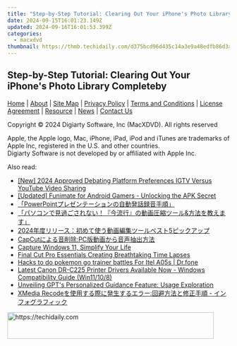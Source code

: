 ```yaml
---
title: "Step-by-Step Tutorial: Clearing Out Your iPhone's Photo Library Completeby"
date: 2024-09-15T16:01:23.149Z
updated: 2024-09-16T16:01:53.399Z
categories:
  - macxdvd
thumbnail: https://thmb.techidaily.com/d375bcd96d435c14a3e9a48edfb86d3a2995018c383247bac69b40f31de6e4df.jpg
---
```


## Step-by-Step Tutorial: Clearing Out Your iPhone's Photo Library Completeby

[Home](https://tools.techidaily.com/macxdvd/products/) | [About](https://tools.techidaily.com/macxdvd/products/) | [Site Map](https://tools.techidaily.com/macxdvd/products/) | [Privacy Policy](https://tools.techidaily.com/macxdvd/products/) | [Terms and Conditions](https://tools.techidaily.com/macxdvd/products/) | [License Agreement](https://tools.techidaily.com/macxdvd/products/) | [Resource](https://tools.techidaily.com/macxdvd/products/) | [News](https://tools.techidaily.com/macxdvd/products/) | [Contact Us](https://tools.techidaily.com/macxdvd/products/)

Copyright © 2024 Digiarty Software, Inc (MacXDVD). All rights reserved

Apple, the Apple logo, Mac, iPhone, iPad, iPod and iTunes are trademarks of Apple Inc, registered in the U.S. and other countries.  
Digiarty Software is not developed by or affiliated with Apple Inc.

<ins class="adsbygoogle"
     style="display:block"
     data-ad-format="autorelaxed"
     data-ad-client="ca-pub-7571918770474297"
     data-ad-slot="1223367746"></ins>

<ins class="adsbygoogle"
     style="display:block"
     data-ad-client="ca-pub-7571918770474297"
     data-ad-slot="8358498916"
     data-ad-format="auto"
     data-full-width-responsive="true"></ins>

<span class="atpl-alsoreadstyle">Also read:</span>
<div><ul>
<li><a href="https://facebook-video-share.techidaily.com/new-2024-approved-debating-platform-preferences-igtv-versus-youtube-video-sharing/"><u>[New] 2024 Approved Debating Platform Preferences IGTV Versus YouTube Video Sharing</u></a></li>
<li><a href="https://some-knowledge.techidaily.com/updated-funimate-for-android-gamers-unlocking-the-apk-secret/"><u>[Updated] Funimate for Android Gamers - Unlocking the APK Secret</u></a></li>
<li><a href="https://solve-news.techidaily.com/1726028510421-powerpoint/"><u>「PowerPointプレゼンテーションの自動発話録音手順」</u></a></li>
<li><a href="https://solve-news.techidaily.com/1726028986576-and/"><u>「パソコンで見過ごされない！『今流行』の動画圧縮ツール&方法を教えます」</u></a></li>
<li><a href="https://solve-news.techidaily.com/1726028829298-20245/"><u>2024年度リリース：初めて使う動画編集ツールベスト5ピックアップ</u></a></li>
<li><a href="https://solve-news.techidaily.com/1726028276679-capcutpc/"><u>CapCutによる音削除:PC版動画から音声抽出方法</u></a></li>
<li><a href="https://desktop-recording.techidaily.com/capture-windows-11-simplify-your-life/"><u>Capture Windows 11, Simplify Your Life</u></a></li>
<li><a href="https://ai-vdieo-software.techidaily.com/final-cut-pro-essentials-creating-breathtaking-time-lapses/"><u>Final Cut Pro Essentials Creating Breathtaking Time Lapses</u></a></li>
<li><a href="https://android-pokemon-go.techidaily.com/hacks-to-do-pokemon-go-trainer-battles-for-itel-a05s-drfone-by-drfone-virtual-android/"><u>Hacks to do pokemon go trainer battles For Itel A05s | Dr.fone</u></a></li>
<li><a href="https://win-dash.techidaily.com/latest-canon-dr-c225-printer-drivers-available-now-windows-compatibility-guide-win11108/"><u>Latest Canon DR-C225 Printer Drivers Available Now - Windows Compatibility Guide (Win11/10/8)</u></a></li>
<li><a href="https://tech-haven.techidaily.com/unveiling-gpts-personalized-guidance-feature-usage-exploration/"><u>Unveiling GPT's Personalized Guidance Feature: Usage Exploration</u></a></li>
<li><a href="https://solve-news.techidaily.com/1726029227789-xmedia-recode/"><u>XMedia Recodeを使用する際に発生するエラー:回避方法と修正手順 - インフォグラフィック</u></a></li>
</ul></div>

<!-- affiliate ads begin -->
<a href="https://bluettius.sjv.io/c/5597632/2139110/17108" target="_top" id="2139110">
  <img src="//a.impactradius-go.com/display-ad/17108-2139110" border="0" alt="https://techidaily.com" width="468" height="60"/>
</a>
<img height="0" width="0" src="https://bluettius.sjv.io/i/5597632/2139110/17108" style="position:absolute;visibility:hidden;" border="0" />
<!-- affiliate ads end -->


